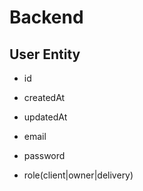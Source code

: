 # Backend

## User Entity

- id
- createdAt
- updatedAt

- email
- password
- role(client|owner|delivery)
